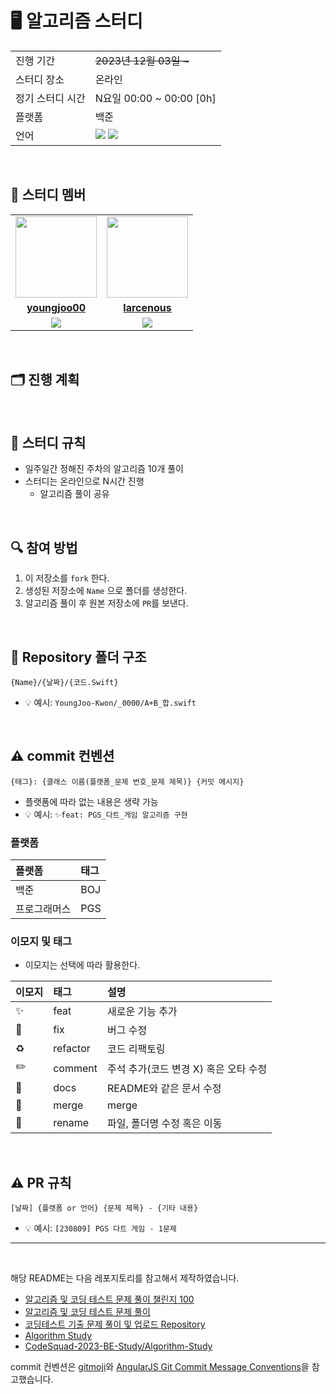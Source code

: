 # 🖥 알고리즘 스터디


<table>
  <tr>
    <td>진행 기간</td>
    <td><s>2023년 12월 03일 ~</td>
  </tr>
  <tr>
    <td>스터디 장소</td>
    <td>온라인</td>
  </tr>
  <tr>
    <td>정기 스터디 시간</td>
    <td>N요일 00:00 ~ 00:00 [0h]
  </tr>
  <tr>
    <td>플랫폼</td>
    <td>백준</td>
  </tr>
  <tr>
    <td>언어</td>
    <td><img src="https://img.shields.io/badge/swift-F54A2A?style=for-the-badge&logo=swift&logoColor=white">
        <img src="https://img.shields.io/badge/Python-3776AB?style=for-the-badge&logo=python&logoColor=white">
    </td>
  </tr>
</table>

<br/>

## 🤖 스터디 멤버

<table>
 <tr>
    <td align="center"><a href="https://github.com/youngjoo00"><img src="https://avatars.githubusercontent.com/youngjoo00" width="130px;" alt=""></a></td>
    <td align="center"><a href="https://github.com/larcenous"><img src="https://avatars.githubusercontent.com/larcenous" width="130px;" 
  </tr>
  <tr>
    <td align="center"><a href="https://github.com/youngjoo00"><b>youngjoo00</b></a></td>
    <td align="center"><a href="https://github.com/larcenous"><b>larcenous</b></a></td>
  </tr>
  <tr> 
    <td align="center"><img src="https://img.shields.io/badge/swift-F54A2A?style=for-the-badge&logo=swift&logoColor=white"></td>
    <td align="center"><img src="https://img.shields.io/badge/Python-3776AB?style=for-the-badge&logo=python&logoColor=white"><br/>
  </tr> 
</table>

<br/>

## 🗂️ 진행 계획

<br/>

## 📌 스터디 규칙
- 일주일간 정해진 주차의 알고리즘 10개 풀이
- 스터디는 온라인으로 N시간 진행
  - 알고리즘 풀이 공유
  
<br/>

## 🔍 참여 방법
1. 이 저장소를 `fork` 한다.
2. 생성된 저장소에 `Name` 으로 폴더를 생성한다.
3. 알고리즘 풀이 후 원본 저장소에 `PR`를 보낸다.

<br/>

## 📁 Repository 폴더 구조
```
{Name}/{날짜}/{코드.Swift}
```

- 💡 예시: `YoungJoo-Kwon/_0000/A+B_합.swift`

<br/>

## ⚠️ commit 컨벤션

```
{태그}: {클래스 이름(플랫폼_문제 번호_문제 제목)} {커밋 메시지}
```

- 플랫폼에 따라 없는 내용은 생략 가능
- 💡 예시: `✨feat: PGS_다트_게임 알고리즘 구현`

### 플랫폼

| 플랫폼    | 태그  |
|:-------|:----|
| 백준     | BOJ |
| 프로그래머스 | PGS |

### 이모지 및 태그

- 이모지는 선택에 따라 활용한다.

| 이모지 | 태그       | 설명                      |
|:----|:---------|:------------------------|
| ✨   | feat     | 새로운 기능 추가               |
| 🐛  | fix      | 버그 수정                   |
| ♻️  | refactor | 코드 리팩토링                 |
| ✏️  | comment  | 주석 추가(코드 변경 X) 혹은 오타 수정 |
| 📝  | docs     | README와 같은 문서 수정        |
| 🔀  | merge    | merge                   |
| 🚚  | rename   | 파일, 폴더명 수정 혹은 이동        |


<br/>

## ⚠️ PR 규칙

```
[날짜] {플랫폼 or 언어} {문제 제목} - {기타 내용}
```

- 💡 예시: `[230809] PGS 다트 게임 - 1문제`

---

<br/>

해당 README는 다음 레포지토리를 참고해서 제작하였습니다.

- [알고리즘 및 코딩 테스트 문제 풀이 챌린지 100](https://github.com/ellynhan/challenge100-codingtest-study)
- [알고리즘 및 코딩 테스트 문제 풀이](https://github.com/Seongho0503/Algo_Study)
- [코딩테스트 기출 문제 풀이 및 업로드 Repository](https://github.com/CodeTest-StudyGroup/Code-Test-Study)
- [Algorithm Study](https://github.com/b1urrrr/Algorithm-Study)
- [CodeSquad-2023-BE-Study/Algorithm-Study](https://github.com/CodeSquad-2023-BE-Study/Algorithm-Study)

commit 컨벤션은 [gitmoji](https://gitmoji.dev/)와 [AngularJS Git Commit Message Conventions](https://gist.github.com/stephenparish/9941e89d80e2bc58a153)을 참고했습니다.
